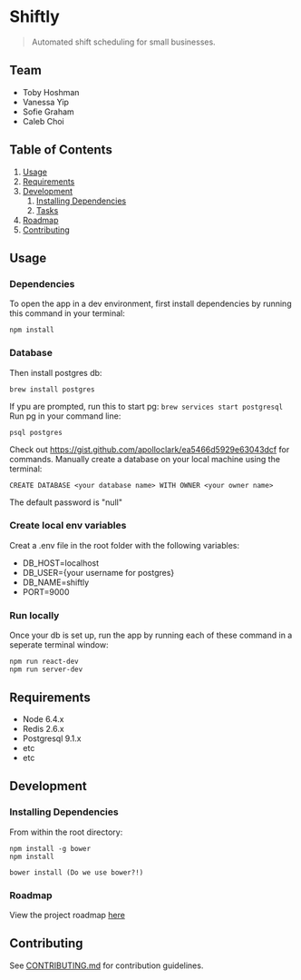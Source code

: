 # Shiftly
> Automated shift scheduling for small businesses.

## Team

  - Toby Hoshman
  - Vanessa Yip
  - Sofie Graham
  - Caleb Choi


## Table of Contents

1. [Usage](#Usage)
1. [Requirements](#requirements)
1. [Development](#development)
    1. [Installing Dependencies](#installing-dependencies)
    1. [Tasks](#tasks)
1. [Roadmap](#roadmap)
1. [Contributing](#contributing)

## Usage
### Dependencies
To open the app in a dev environment, first install dependencies by running this command in your terminal:
```
npm install
```

### Database
Then install postgres db:
```
brew install postgres
```
If ypu are prompted, run this to start pg: `brew services start postgresql`
Run pg in your command line:
```
psql postgres
```
Check out https://gist.github.com/apolloclark/ea5466d5929e63043dcf for commands.
Manually create a database on your local machine using the terminal:
```
CREATE DATABASE <your database name> WITH OWNER <your owner name>
```
The default password is "null"
### Create local env variables
Creat a .env file in the root folder with the following variables:
- DB_HOST=localhost
- DB_USER={your username for postgres}
- DB_NAME=shiftly
- PORT=9000
### Run locally
Once your db is set up, run the app by running each of these command in a seperate terminal window:
```
npm run react-dev
npm run server-dev
```


## Requirements

- Node 6.4.x
- Redis 2.6.x
- Postgresql 9.1.x
- etc
- etc

## Development

### Installing Dependencies

From within the root directory:

```
npm install -g bower
npm install

bower install (Do we use bower?!)
```

### Roadmap

View the project roadmap [here](LINK_TO_DOC)


## Contributing

See [CONTRIBUTING.md](CONTRIBUTING.md) for contribution guidelines.
